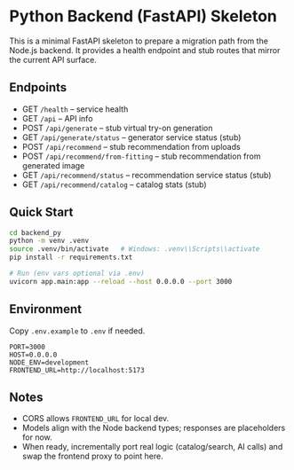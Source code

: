 # Python Backend (FastAPI) Skeleton

This is a minimal FastAPI skeleton to prepare a migration path from the Node.js backend. It provides a health endpoint and stub routes that mirror the current API surface.

## Endpoints

- GET `/health` – service health
- GET `/api` – API info
- POST `/api/generate` – stub virtual try-on generation
- GET `/api/generate/status` – generator service status (stub)
- POST `/api/recommend` – stub recommendation from uploads
- POST `/api/recommend/from-fitting` – stub recommendation from generated image
- GET `/api/recommend/status` – recommendation service status (stub)
- GET `/api/recommend/catalog` – catalog stats (stub)

## Quick Start

```bash
cd backend_py
python -m venv .venv
source .venv/bin/activate   # Windows: .venv\\Scripts\\activate
pip install -r requirements.txt

# Run (env vars optional via .env)
uvicorn app.main:app --reload --host 0.0.0.0 --port 3000
```

## Environment

Copy `.env.example` to `.env` if needed.

```env
PORT=3000
HOST=0.0.0.0
NODE_ENV=development
FRONTEND_URL=http://localhost:5173
```

## Notes

- CORS allows `FRONTEND_URL` for local dev.
- Models align with the Node backend types; responses are placeholders for now.
- When ready, incrementally port real logic (catalog/search, AI calls) and swap the frontend proxy to point here.

